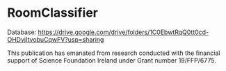 # RoomClassifier

Database: https://drive.google.com/drive/folders/1C0EbwtRqQ0tt0cd-OHDvjItvobuCqwFV?usp=sharing


This publication has emanated from research conducted with the financial support of Science Foundation Ireland under Grant number 19/FFP/6775. 
